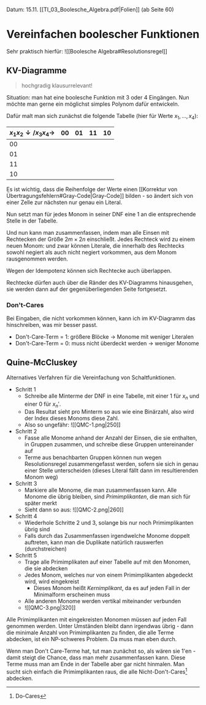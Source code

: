 Datum: 15.11.
[[TI_03_Boolesche_Algebra.pdf|Folien]] (ab Seite 60)

# Vereinfachen boolescher Funktionen
Sehr praktisch hierfür:
![[Boolesche Algebra#Resolutionsregel]]

## KV-Diagramme
> hochgradig klausurrelevant!

Situation: man hat eine boolesche Funktion mit 3 oder 4 Eingängen. Nun möchte man gerne ein möglichst simples Polynom dafür entwickeln.

Dafür malt man sich zunächst die folgende Tabelle (hier für Werte $x_1,\ldots,x_4$):

| $x_1x_2\downarrow / x_3x_4\rightarrow$ | 00  | 01  | 11  | 10  |
| -------------------------------------- | --- | --- | --- | --- |
| 00                                     |     |     |     |     |
| 01                                     |     |     |     |     |
| 11                                     |     |     |     |     |
| 10                                     |     |     |     |     |

Es ist wichtig, dass die Reihenfolge der Werte einen [[Korrektur von Übertragungsfehlern#Gray-Code|Gray-Code]] bilden - so ändert sich von einer Zelle zur nächsten nur genau ein Literal.

Nun setzt man für jedes Monom in seiner DNF eine 1 an die entsprechende Stelle in der Tabelle.

Und nun kann man zusammenfassen, indem man alle Einsen mit Rechtecken der Größe $2m \times 2n$ einschließt. Jedes Rechteck wird zu einem neuen Monom: und zwar können Literale, die innerhalb des Rechtecks sowohl negiert als auch nicht negiert vorkommen, aus dem Monom rausgenommen werden. 

Wegen der Idempotenz können sich Rechtecke auch überlappen.

Rechtecke dürfen auch über die Ränder des KV-Diagramms hinausgehen, sie werden dann auf der gegenüberliegenden Seite fortgesetzt.

### Don't-Cares
Bei Eingaben, die nicht vorkommen können, kann ich im KV-Diagramm das hinschreiben, was mir besser passt. 
- Don't-Care-Term = 1: größere Blöcke -> Monome mit weniger Literalen
- Don't-Care-Term = 0: muss nicht überdeckt werden -> weniger Monome

## Quine-McCluskey
Alternatives Verfahren für die Vereinfachung von Schaltfunktionen.

- Schritt 1
	- Schreibe alle Minterme der DNF in eine Tabelle, mit einer 1 für $x_n$ und einer 0 für $x_{n}'$.
	- Das Resultat sieht pro Minterm so aus wie eine Binärzahl, also wird der Index dieses Monoms diese Zahl.
	- Also so ungefähr: ![[QMC-1.png|250]]
- Schritt 2
	- Fasse alle Monome anhand der Anzahl der Einsen, die sie enthalten, in Gruppen zusammen, und schreibe diese Gruppen untereinander auf
	- Terme aus benachbarten Gruppen können nun wegen Resolutionsregel zusammengefasst werden, sofern sie sich in genau einer Stelle unterscheiden (dieses Literal fällt dann im resultierenden Monom weg)
- Schritt 3
	- Markiere alle Monome, die man zusammenfassen kann. Alle Monome die übrig bleiben, sind *Primimplikanten*, die man sich für später merkt
	- Sieht dann so aus: ![[QMC-2.png|260]]
- Schritt 4
	- Wiederhole Schritte 2 und 3, solange bis nur noch Primimplikanten übrig sind
	- Falls durch das Zusammenfassen irgendwelche Monome doppelt auftreten, kann man die Duplikate natürlich rauswerfen (durchstreichen)
- Schritt 5
	- Trage alle Primimplikaten auf einer Tabelle auf mit den Monomen, die sie abdecken
	- Jedes Monom, welches nur von einem Primimplikanten abgedeckt wird, wird eingekreist
		- Dieses Monom heißt *Kernimplikant*, da es auf jeden Fall in der Minimalform erscheinen muss
	- Alle anderen Monome werden vertikal miteinander verbunden
	- ![[QMC-3.png|320]]

Alle Primimplikanten mit eingekreisten Monomen müssen auf jeden Fall genommen werden.
Unter Umständen bleibt dann irgendwas übrig - dann die minimale Anzahl von Primimplikanten zu finden, die alle Terme abdecken, ist ein NP-schweres Problem. Da muss man eben durch.

Wenn man Don't Care-Terme hat, tut man zunächst so, als wären sie 1'en - damit steigt die Chance, dass man mehr zusammenfassen kann. Diese Terme muss man am Ende in der Tabelle aber gar nicht hinmalen. Man sucht sich einfach die Primimplikanten raus, die alle Nicht-Don't-Cares[^1] abdecken.

[^1]: Do-Cares